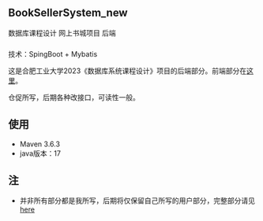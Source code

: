 ## BookSellerSystem_new

数据库课程设计 网上书城项目 后端

###

技术：SpingBoot + Mybatis

这是合肥工业大学2023《数据库系统课程设计》项目的后端部分。前端部分在[这里](https://github.com/Eslzzyl/booksale-frontend)。

仓促所写，后期各种改接口，可读性一般。

## 使用

- Maven 3.6.3
- java版本：17

## 注
- 并非所有部分都是我所写，后期将仅保留自己所写的用户部分，完整部分请见[here](https://github.com/katsss188/BookSellerSystem)

